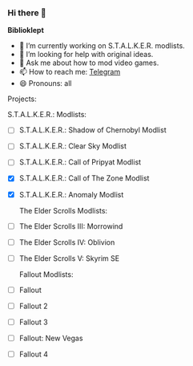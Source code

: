 ### Hi there 👋

**Biblioklept**

- 🔭 I’m currently working on S.T.A.L.K.E.R. modlists.
- 🤔 I’m looking for help with original ideas.
- 💬 Ask me about how to mod video games.
- 📫 How to reach me: [Telegram](t.me/biblioklept)
- 😄 Pronouns: all

Projects:

  S.T.A.L.K.E.R.: Modlists:

- [ ] S.T.A.L.K.E.R.: Shadow of Chernobyl Modlist
- [ ] S.T.A.L.K.E.R.: Clear Sky Modlist
- [ ] S.T.A.L.K.E.R.: Call of Pripyat Modlist
- [x] S.T.A.L.K.E.R.: Call of The Zone Modlist
- [x] S.T.A.L.K.E.R.: Anomaly Modlist

  The Elder Scrolls Modlists:

- [ ] The Elder Scrolls III: Morrowind
- [ ] The Elder Scrolls IV: Oblivion
- [ ] The Elder Scrolls V: Skyrim SE

  Fallout Modlists:

- [ ] Fallout
- [ ] Fallout 2
- [ ] Fallout 3
- [ ] Fallout: New Vegas
- [ ] Fallout 4
